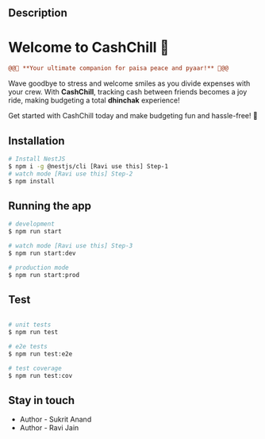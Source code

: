 
## Description

# Welcome to CashChill 💸 

```diff
@@🌟 **Your ultimate companion for paisa peace and pyaar!** 🌟@@
```

Wave goodbye to stress and welcome smiles as you divide expenses with your crew. With **CashChill**, tracking cash between friends becomes a joy ride, making budgeting a total **dhinchak** experience!

Get started with CashChill today and make budgeting fun and hassle-free! 🚀 

## Installation

```bash
# Install NestJS
$ npm i -g @nestjs/cli [Ravi use this] Step-1
# watch mode [Ravi use this] Step-2
$ npm install
```

## Running the app

```bash
# development
$ npm run start

# watch mode [Ravi use this] Step-3
$ npm run start:dev

# production mode
$ npm run start:prod
```

## Test

```bash

# unit tests
$ npm run test

# e2e tests
$ npm run test:e2e

# test coverage
$ npm run test:cov
```

## Stay in touch

- Author - Sukrit Anand 
- Author - Ravi Jain 
